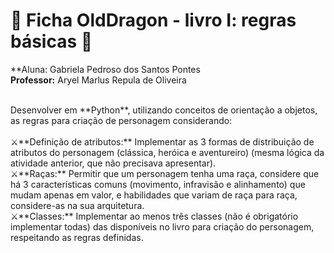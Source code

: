 # 🐉 Ficha OldDragon - livro I: regras básicas 🐉
  **Aluna: Gabriela Pedroso dos Santos Pontes<br/>
  **Professor:** Aryel Marlus Repula de Oliveira<br/><br/>
<div>
  Desenvolver em **Python**, utilizando conceitos de orientação a objetos, as regras para criação de personagem considerando:<br/><br/>
⚔️**Definição de atributos:** Implementar as 3 formas de distribuição de atributos do personagem (clássica, heróica e aventureiro) (mesma lógica da atividade anterior, que não precisava apresentar).<br/>
⚔️**Raças:** Permitir que um personagem tenha uma raça, considere que há 3 características comuns (movimento, infravisão e alinhamento) que mudam apenas em valor, e habilidades que variam de raça para raça, considere-as na sua arquitetura.<br/>
⚔️**Classes:** Implementar ao menos três classes (não é obrigatório implementar todas) das disponíveis no livro para criação do personagem, respeitando as regras definidas.
</div>


